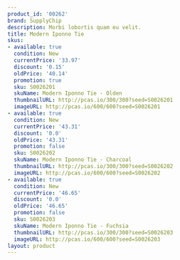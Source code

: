 ```yaml
---
product_id: '00262'
brand: SupplyChip
description: Morbi lobortis quam eu velit.
title: Modern Iponno Tie
skus:
- available: true
  condition: New
  currentPrice: '33.97'
  discount: '0.15'
  oldPrice: '40.14'
  promotion: true
  sku: S0026201
  skuName: Modern Iponno Tie - Olden
  thumbnailURL: http://pcas.io/300/300?seed=S0026201
  imageURL: http://pcas.io/600/600?seed=S0026201
- available: true
  condition: New
  currentPrice: '43.31'
  discount: '0.0'
  oldPrice: '43.31'
  promotion: false
  sku: S0026202
  skuName: Modern Iponno Tie - Charcoal
  thumbnailURL: http://pcas.io/300/300?seed=S0026202
  imageURL: http://pcas.io/600/600?seed=S0026202
- available: true
  condition: New
  currentPrice: '46.65'
  discount: '0.0'
  oldPrice: '46.65'
  promotion: false
  sku: S0026203
  skuName: Modern Iponno Tie - Fuchsia
  thumbnailURL: http://pcas.io/300/300?seed=S0026203
  imageURL: http://pcas.io/600/600?seed=S0026203
layout: product
---
```

